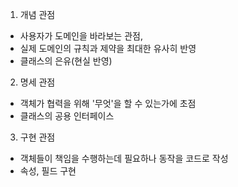 1. 개념 관점
 - 사용자가 도메인을 바라보는 관점, 
 - 실제 도메인의 규칙과 제약을 최대한 유사히 반영
 - 클래스의 은유(현실 반영)
2. 명세 관점
 - 객체가 협력을 위해 '무엇'을 할 수 있는가에 초점
 - 클래스의 공용 인터페이스
3. 구현 관점
 - 객체들이 책임을 수행하는데 필요하나 동작을 코드로 작성
 - 속성, 필드 구현 



 
